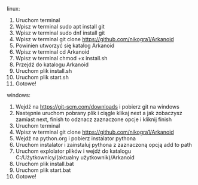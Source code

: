 linux:

1. Uruchom terminal
2. Wpisz w terminal sudo apt install git
3. Wpisz w terminal sudo dnf install git
4. Wpisz w terminal git clone https://github.com/nikogra1/Arkanoid
5. Powinien utworzyć się katalog Arkanoid
6. Wpisz w terminal cd Arkanoid
7. Wpisz w terminal chmod +x install.sh
9. Przejdź do katalogu Arkanoid
10. Uruchom plik install.sh
11. Uruchom plik start.sh
12. Gotowe!

windows:

1. Wejdź na https://git-scm.com/downloads i pobierz git na windows
2. Następnie uruchom pobrany plik i ciągle klikaj next a jak zobaczysz zamiast next, finish to odznacz zaznaczone opcje i kliknij finish
3. Uruchom terminal
4. Wpisz w terminal git clone https://github.com/nikogra1/Arkanoid
5. Wejdź na python.org i pobierz instalator pythona
6. Uruchom instalator i zainstaluj pythona z zaznaczoną opcją add to path
7. Uruchom explolator plików i wejdź do katalogu C:/Użytkownicy/(aktualny użytkownik)/Arkanoid
8. Uruchom plik install.bat
9. Uruchom plik start.bat
10. Gotowe!
